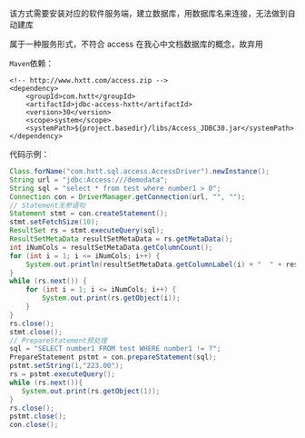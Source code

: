 该方式需要安装对应的软件服务端，建立数据库，用数据库名来连接，无法做到自动建库

属于一种服务形式，不符合 access 在我心中文档数据库的概念，故弃用

```Maven```依赖：

```
<!-- http://www.hxtt.com/access.zip -->
<dependency>
    <groupId>com.hxtt</groupId>
    <artifactId>jdbc-access-hxtt</artifactId>
    <version>30</version>
    <scope>system</scope>
    <systemPath>${project.basedir}/libs/Access_JDBC30.jar</systemPath>
</dependency>
```

代码示例：

```java
Class.forName("com.hxtt.sql.access.AccessDriver").newInstance();
String url = "jdbc:Access:///demodata";
String sql = "select * from test where number1 > 0";
Connection con = DriverManager.getConnection(url, "", "");
// Statement无参语句
Statement stmt = con.createStatement();
stmt.setFetchSize(10);
ResultSet rs = stmt.executeQuery(sql);
ResultSetMetaData resultSetMetaData = rs.getMetaData();
int iNumCols = resultSetMetaData.getColumnCount();
for (int i = 1; i <= iNumCols; i++) {
    System.out.println(resultSetMetaData.getColumnLabel(i) + "  " + resultSetMetaData.getColumnTypeName(i));
}
while (rs.next()) {
    for (int i = 1; i <= iNumCols; i++) {
        System.out.print(rs.getObject(i));
    }
}
rs.close();
stmt.close();
// PrepareStatement预处理
sql = "SELECT number1 FROM test WHERE number1 != ?";
PrepareStatement pstmt = con.prepareStatement(sql);
pstmt.setString(1,"223.00");
rs = pstmt.executeQuery();
while (rs.next()){
   System.out.print(rs.getObject(1));
}
rs.close();
pstmt.close();
con.close();
```